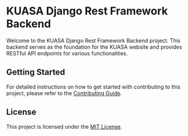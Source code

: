 # KUASA Django Rest Framework Backend

Welcome to the KUASA Django Rest Framework Backend project. This backend serves as the foundation for the KUASA website and provides RESTful API endpoints for various functionalities.

## Getting Started

For detailed instructions on how to get started with contributing to this project, please refer to the [Contributing Guide](CONTRIBUTING.md).

## License

This project is licensed under the [MIT License](LICENSE).
